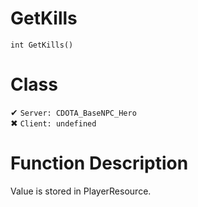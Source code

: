 # GetKills
```
int GetKills()
```
# Class
✔ `Server: CDOTA_BaseNPC_Hero`  
✖ `Client: undefined`  

# Function Description
Value is stored in PlayerResource.
